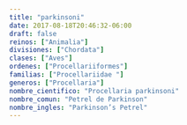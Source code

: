 ```yaml
---
title: "parkinsoni"
date: 2017-08-18T20:46:32-06:00
draft: false
reinos: ["Animalia"]
divisiones: ["Chordata"]
clases: ["Aves"]
ordenes: ["Procellariiformes"]
familias: ["Procellariidae "]
generos: ["Procellaria"]
nombre_cientifico: "Procellaria parkinsoni"
nombre_comun: "Petrel de Parkinson"
nombre_ingles: "Parkinson’s Petrel"
---
```

